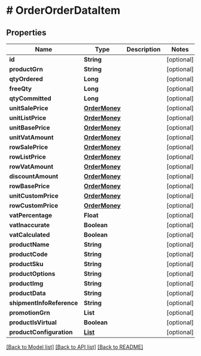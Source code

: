# # OrderOrderDataItem


## Properties 


Name | Type | Description | Notes
------------ | ------------- | ------------- | -------------
**id**| **String** |   | [optional]
**productGrn**| **String** |   | [optional]
**qtyOrdered**| **Long** |   | [optional]
**freeQty**| **Long** |   | [optional]
**qtyCommitted**| **Long** |   | [optional]
**unitSalePrice**| [**OrderMoney**](OrderMoney.md) |   | [optional]
**unitListPrice**| [**OrderMoney**](OrderMoney.md) |   | [optional]
**unitBasePrice**| [**OrderMoney**](OrderMoney.md) |   | [optional]
**unitVatAmount**| [**OrderMoney**](OrderMoney.md) |   | [optional]
**rowSalePrice**| [**OrderMoney**](OrderMoney.md) |   | [optional]
**rowListPrice**| [**OrderMoney**](OrderMoney.md) |   | [optional]
**rowVatAmount**| [**OrderMoney**](OrderMoney.md) |   | [optional]
**discountAmount**| [**OrderMoney**](OrderMoney.md) |   | [optional]
**rowBasePrice**| [**OrderMoney**](OrderMoney.md) |   | [optional]
**unitCustomPrice**| [**OrderMoney**](OrderMoney.md) |   | [optional]
**rowCustomPrice**| [**OrderMoney**](OrderMoney.md) |   | [optional]
**vatPercentage**| **Float** |   | [optional]
**vatInaccurate**| **Boolean** |   | [optional]
**vatCalculated**| **Boolean** |   | [optional]
**productName**| **String** |   | [optional]
**productCode**| **String** |   | [optional]
**productSku**| **String** |   | [optional]
**productOptions**| **String** |   | [optional]
**productImg**| **String** |   | [optional]
**productData**| **String** |   | [optional]
**shipmentInfoReference**| **String** |   | [optional]
**promotionGrn**| **List<String>** |   | [optional]
**productIsVirtual**| **Boolean** |   | [optional]
**productConfiguration**| [**List<ItemProductConfigurationStep>**](ItemProductConfigurationStep.md) |   | [optional]


[[Back to Model list]](../../README.md#models) [[Back to API list]](../../README.md#endpoints) [[Back to README]](../../README.md)

